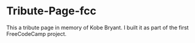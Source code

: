 # Tribute-Page-fcc
This a tribute page in memory of Kobe Bryant. I built it as part of the first FreeCodeCamp project.
